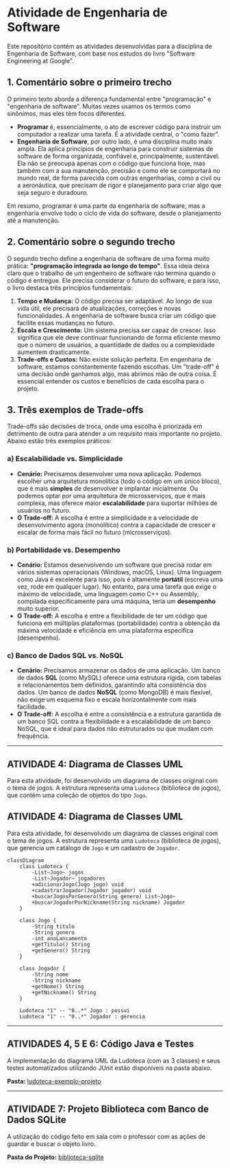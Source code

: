 # Atividade de Engenharia de Software

Este repositório contém as atividades desenvolvidas para a disciplina de Engenharia de Software, com base nos estudos do livro "Software Engineering at Google".

## 1. Comentário sobre o primeiro trecho

O primeiro texto aborda a diferença fundamental entre "programação" e "engenharia de software". Muitas vezes usamos os termos como sinônimos, mas eles têm focos diferentes.

* **Programar** é, essencialmente, o ato de escrever código para instruir um computador a realizar uma tarefa. É a atividade central, o "como fazer".
* **Engenharia de Software**, por outro lado, é uma disciplina muito mais ampla. Ela aplica princípios de engenharia para construir sistemas de software de forma organizada, confiável e, principalmente, sustentável. Ela não se preocupa apenas com o código que funciona hoje, mas também com a sua manutenção, precisão e como ele se comportará no mundo real, de forma parecida com outras engenharias, como a civil ou a aeronáutica, que precisam de rigor e planejamento para criar algo que seja seguro e duradouro.

Em resumo, programar é uma parte da engenharia de software, mas a engenharia envolve todo o ciclo de vida do software, desde o planejamento até a manutenção.

## 2. Comentário sobre o segundo trecho

O segundo trecho define a engenharia de software de uma forma muito prática: **"programação integrada ao longo do tempo"**. Essa ideia deixa claro que o trabalho de um engenheiro de software não termina quando o código é entregue. Ele precisa considerar o futuro do software, e para isso, o livro destaca três princípios fundamentais:

1.  **Tempo e Mudança:** O código precisa ser adaptável. Ao longo de sua vida útil, ele precisará de atualizações, correções e novas funcionalidades. A engenharia de software busca criar um código que facilite essas mudanças no futuro.
2.  **Escala e Crescimento:** Um sistema precisa ser capaz de crescer. Isso significa que ele deve continuar funcionando de forma eficiente mesmo que o número de usuários, a quantidade de dados ou a complexidade aumentem drasticamente.
3.  **Trade-offs e Custos:** Não existe solução perfeita. Em engenharia de software, estamos constantemente fazendo escolhas. Um "trade-off" é uma decisão onde ganhamos algo, mas abrimos mão de outra coisa. É essencial entender os custos e benefícios de cada escolha para o projeto.

## 3. Três exemplos de Trade-offs

Trade-offs são decisões de troca, onde uma escolha é priorizada em detrimento de outra para atender a um requisito mais importante no projeto. Abaixo estão três exemplos práticos:

### a) Escalabilidade vs. Simplicidade

* **Cenário:** Precisamos desenvolver uma nova aplicação. Podemos escolher uma arquitetura monolítica (todo o código em um único bloco), que é mais **simples** de desenvolver e implantar inicialmente. Ou podemos optar por uma arquitetura de microsserviços, que é mais complexa, mas oferece maior **escalabilidade** para suportar milhões de usuários no futuro.
* **O Trade-off:** A escolha é entre a simplicidade e a velocidade de desenvolvimento agora (monolítico) contra a capacidade de crescer e escalar de forma mais fácil no futuro (microsserviços).

### b) Portabilidade vs. Desempenho

* **Cenário:** Estamos desenvolvendo um software que precisa rodar em vários sistemas operacionais (Windows, macOS, Linux). Uma linguagem como Java é excelente para isso, pois é altamente **portátil** (escreva uma vez, rode em qualquer lugar). No entanto, para uma tarefa que exige o máximo de velocidade, uma linguagem como C++ ou Assembly, compilada especificamente para uma máquina, teria um **desempenho** muito superior.
* **O Trade-off:** A escolha é entre a flexibilidade de ter um código que funciona em múltiplas plataformas (portabilidade) contra a obtenção da máxima velocidade e eficiência em uma plataforma específica (desempenho).

### c) Banco de Dados SQL vs. NoSQL

* **Cenário:** Precisamos armazenar os dados de uma aplicação. Um banco de dados **SQL** (como MySQL) oferece uma estrutura rígida, com tabelas e relacionamentos bem definidos, garantindo alta consistência dos dados. Um banco de dados **NoSQL** (como MongoDB) é mais flexível, não exige um esquema fixo e escala horizontalmente com mais facilidade.
* **O Trade-off:** A escolha é entre a consistência e a estrutura garantida de um banco SQL contra a flexibilidade e a escalabilidade de um banco NoSQL, que é ideal para dados não estruturados ou que mudam com frequência.

---

## ATIVIDADE 4: Diagrama de Classes UML

Para esta atividade, foi desenvolvido um diagrama de classes original com o tema de jogos. A estrutura representa uma `Ludoteca` (biblioteca de jogos), que contém uma coleção de objetos do tipo `Jogo`.

## ATIVIDADE 4: Diagrama de Classes UML

Para esta atividade, foi desenvolvido um diagrama de classes original com o tema de jogos. A estrutura representa uma `Ludoteca` (biblioteca de jogos), que gerencia um catálogo de `Jogo` e um cadastro de `Jogador`.

```mermaid
classDiagram
    class Ludoteca {
        -List~Jogo~ jogos
        -List~Jogador~ jogadores
        +adicionarJogo(Jogo jogo) void
        +cadastrarJogador(Jogador jogador) void
        +buscarJogosPorGenero(String genero) List~Jogo~
        +buscarJogadorPorNickname(String nickname) Jogador
    }

    class Jogo {
        -String titulo
        -String genero
        -int anoLancamento
        +getTitulo() String
        +getGenero() String
    }

    class Jogador {
        -String nome
        -String nickname
        +getNome() String
        +getNickname() String
    }

    Ludoteca "1" -- "0..*" Jogo : possui
    Ludoteca "1" -- "0..*" Jogador : gerencia
```
---

## ATIVIDADES 4, 5 E 6: Código Java e Testes

A implementação do diagrama UML da Ludoteca (com as 3 classes) e seus testes automatizados utilizando JUnit estão disponíveis na pasta abaixo.

**Pasta:** [ludoteca-exemplo-projeto](./ludoteca-projeto)

---

## ATIVIDADE 7: Projeto Biblioteca com Banco de Dados SQLite

A utilização do código feito em sala com o professor com as ações de guardar e buscar o objeto livro.

**Pasta do Projeto:** [biblioteca-sqlite](./biblioteca-sqlite)
